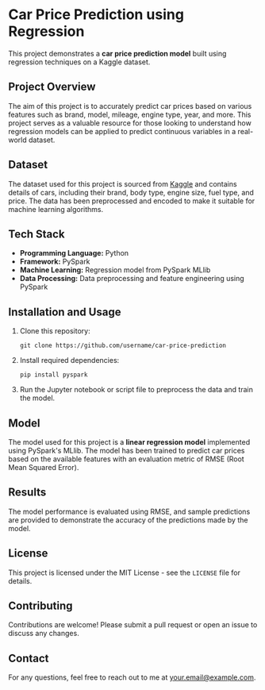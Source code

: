 <!DOCTYPE html>
<html lang="en">
<head>
    <meta charset="UTF-8">
    <meta name="viewport" content="width=device-width, initial-scale=1.0">
    <title>Car Price Prediction using Regression</title>
</head>
<body>
<h1>Car Price Prediction using Regression</h1>
    
<p>This project demonstrates a <strong>car price prediction model</strong> built using regression techniques on a Kaggle dataset.</p>
    
<h2>Project Overview</h2>
    <p>The aim of this project is to accurately predict car prices based on various features such as brand, model, mileage, engine type, year, and more. This project serves as a valuable resource for those looking to understand how regression models can be applied to predict continuous variables in a real-world dataset.</p>

<h2>Dataset</h2>
    <p>The dataset used for this project is sourced from <a href="https://www.kaggle.com">Kaggle</a> and contains details of cars, including their brand, body type, engine size, fuel type, and price. The data has been preprocessed and encoded to make it suitable for machine learning algorithms.</p>

<h2>Tech Stack</h2>
    <ul>
        <li><strong>Programming Language:</strong> Python</li>
        <li><strong>Framework:</strong> PySpark</li>
        <li><strong>Machine Learning:</strong> Regression model from PySpark MLlib</li>
        <li><strong>Data Processing:</strong> Data preprocessing and feature engineering using PySpark</li>
    </ul>

<h2>Installation and Usage</h2>
    <ol>
        <li>Clone this repository:</li>
        <pre><code>git clone https://github.com/username/car-price-prediction</code></pre>
        <li>Install required dependencies:</li>
        <pre><code>pip install pyspark</code></pre>
        <li>Run the Jupyter notebook or script file to preprocess the data and train the model.</li>
    </ol>

<h2>Model</h2>
    <p>The model used for this project is a <strong>linear regression model</strong> implemented using PySpark's MLlib. The model has been trained to predict car prices based on the available features with an evaluation metric of RMSE (Root Mean Squared Error).</p>

<h2>Results</h2>
    <p>The model performance is evaluated using RMSE, and sample predictions are provided to demonstrate the accuracy of the predictions made by the model.</p>

<h2>License</h2>
    <p>This project is licensed under the MIT License - see the <code>LICENSE</code> file for details.</p>
    
<h2>Contributing</h2>
    <p>Contributions are welcome! Please submit a pull request or open an issue to discuss any changes.</p>

<h2>Contact</h2>
    <p>For any questions, feel free to reach out to me at <a href="shrishkamboz@gmail.com">your.email@example.com</a>.</p>
</body>
</html>
